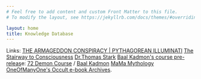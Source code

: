 ```yaml
---
# Feel free to add content and custom Front Matter to this file.
# To modify the layout, see https://jekyllrb.com/docs/themes/#overriding-theme-defaults

layout: home
title: Knowledge Database
---
```


Links:
[THE ARMAGEDDON CONSPIRACY | PYTHAGOREAN ILLUMINATI][armageddon]
[The Stairway to Consciousness][featured-book] 
[Dr.Thomas Stark](https://www.amazon.com/Dr.-Thomas-Stark/e/B075J9RNJP)
[Baal Kadmon's course pre-releas][featured-page]e:
[72 Demon Course][featured-page] /
[Baal Kadmon](https://baalkadmon.com/)
[MaMa Mythology][featured-site]
[OneOfManyOne's Occult e-book Archives][featured-archive].

[featured-book]: https://www.amazon.com/gp/aw/d/B07KY6QGN6
[featured-page]: https://www.occultcourses.com/predemon 
[featured-site]: https://mamamythology.com/
[featured-archive]: https://justpaste.it/WiLdOccultEbooks/
[armageddon]: https://armageddonconspiracy.co.uk/
